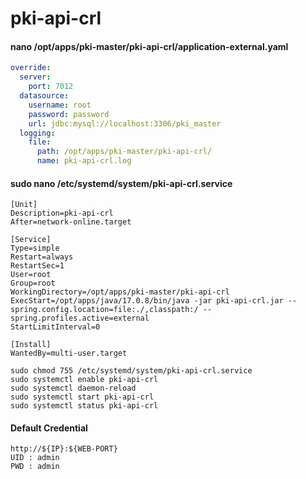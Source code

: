 # pki-api-crl

#### nano /opt/apps/pki-master/pki-api-crl/application-external.yaml

```yaml
override:
  server:
    port: 7012
  datasource:
    username: root
    password: password
    url: jdbc:mysql://localhost:3306/pki_master
  logging:
    file:
      path: /opt/apps/pki-master/pki-api-crl/
      name: pki-api-crl.log
```

#### sudo nano /etc/systemd/system/pki-api-crl.service

```text
[Unit]
Description=pki-api-crl
After=network-online.target

[Service]
Type=simple
Restart=always
RestartSec=1
User=root
Group=root
WorkingDirectory=/opt/apps/pki-master/pki-api-crl
ExecStart=/opt/apps/java/17.0.8/bin/java -jar pki-api-crl.jar --spring.config.location=file:./,classpath:/ --spring.profiles.active=external
StartLimitInterval=0

[Install]
WantedBy=multi-user.target
```

```shell
sudo chmod 755 /etc/systemd/system/pki-api-crl.service
sudo systemctl enable pki-api-crl
sudo systemctl daemon-reload
sudo systemctl start pki-api-crl
sudo systemctl status pki-api-crl
```

#### Default Credential

```text
http://${IP}:${WEB-PORT}
UID : admin
PWD : admin
```